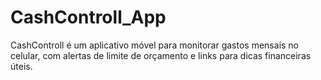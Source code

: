 # CashControll_App
CashControll é um aplicativo móvel para monitorar gastos mensais no celular, com alertas de limite de orçamento e links para dicas financeiras úteis.
